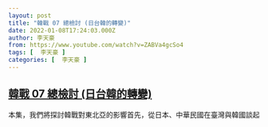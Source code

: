```yaml
---
layout: post
title: "韓戰 07 總檢討 (日台韓的轉變)"
date: 2022-01-08T17:24:03.000Z
author: 李天豪
from: https://www.youtube.com/watch?v=ZABVa4gcSo4
tags: [  李天豪 ]
categories: [  李天豪 ]
---
```

<!--1641662643000-->
[韓戰 07 總檢討 (日台韓的轉變)](https://www.youtube.com/watch?v=ZABVa4gcSo4)
------

<div>
本集，我們將探討韓戰對東北亞的影響首先，從日本、中華民國在臺灣與韓國談起
</div>

